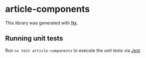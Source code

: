 # article-components

This library was generated with [Nx](https://nx.dev).

## Running unit tests

Run `nx test article-components` to execute the unit tests via [Jest](https://jestjs.io).
